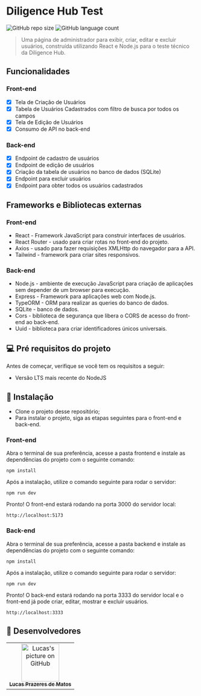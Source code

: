 # Diligence Hub Test

![GitHub repo size](https://img.shields.io/github/repo-size/lucasprzm/diligence-hub-test?style=for-the-badge)
![GitHub language count](https://img.shields.io/github/languages/count/lucasprzm/diligence-hub-test?style=for-the-badge)

> Uma página de administrador para exibir, criar, editar e excluir usuários, construída utilizando React e Node.js para o teste técnico da Diligence Hub.

## Funcionalidades

### Front-end

- [x] Tela de Criação de Usuários
- [x] Tabela de Usuários Cadastrados com filtro de busca por todos os campos
- [x] Tela de Edição de Usuários
- [x] Consumo de API no back-end

### Back-end

- [x] Endpoint de cadastro de usuários
- [x] Endpoint de edição de usuários
- [x] Criação da tabela de usuários no banco de dados (SQLite)
- [x] Endpoint para excluir usuários
- [x] Endpoint para obter todos os usuários cadastrados

## Frameworks e Bibliotecas externas

### Front-end

- React - Framework JavaScript para construir interfaces de usuários.
- React Router - usado para criar rotas no front-end do projeto.
- Axios - usado para fazer requisições XMLHttp do navegador para a API.
- Tailwind - framework para criar sites responsivos.

### Back-end

- Node.js - ambiente de execução JavaScript para criação de aplicações sem depender de um browser para execução.
- Express - Framework para aplicações web com Node.js.
- TypeORM - ORM para realizar as queries do banco de dados.
- SQLite - banco de dados.
- Cors - biblioteca de segurança que libera o CORS de acesso do front-end ao back-end.
- Uuid - biblioteca para criar identificadores únicos universais.

## 💻 Pré requisitos do projeto

Antes de começar, verifique se você tem os requisitos a seguir:

- Versão LTS mais recente do NodeJS

## 🚀 Instalação

- Clone o projeto desse repositório;
- Para instalar o projeto, siga as etapas seguintes para o front-end e back-end.

### Front-end

Abra o terminal de sua preferência, acesse a pasta frontend e instale as dependências do projeto com o seguinte comando:

```
npm install
```

Após a instalação, utilize o comando seguinte para rodar o servidor:

```
npm run dev
```

Pronto! O front-end estará rodando na porta 3000 do servidor local:

```
http://localhost:5173
```

### Back-end

Abra o terminal de sua preferência, acesse a pasta backend e instale as dependências do projeto com o seguinte comando:

```
npm install
```

Após a instalação, utilize o comando seguinte para rodar o servidor:

```
npm run dev
```

Pronto! O back-end estará rodando na porta 3333 do servidor local e o front-end já pode criar, editar, mostrar e excluir usuários.

```
http://localhost:3333
```

## 🤝 Desenvolvedores

<table>
  <tr>
    <td align="center">
      <a href="#">
        <img src="https://avatars.githubusercontent.com/u/60558571?v=4" width="100px;" alt="Lucas's picture on GitHub"/><br>
        <sub>
          <b>Lucas Prazeres de Matos</b>
        </sub>
      </a>
    </td>
  </tr>
</table>
